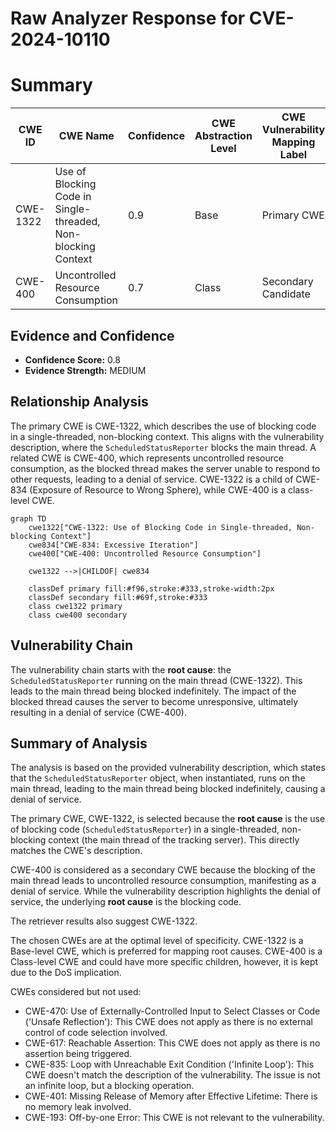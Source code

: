 # Raw Analyzer Response for CVE-2024-10110

# Summary
| CWE ID | CWE Name | Confidence | CWE Abstraction Level | CWE Vulnerability Mapping Label | CWE-Vulnerability Mapping Notes |
|---|---|---|---|---|---|
| CWE-1322 | Use of Blocking Code in Single-threaded, Non-blocking Context | 0.9 | Base | Primary CWE | Allowed |
| CWE-400 | Uncontrolled Resource Consumption | 0.7 | Class | Secondary Candidate | Allowed-with-Review |

## Evidence and Confidence

*   **Confidence Score:** 0.8
*   **Evidence Strength:** MEDIUM

## Relationship Analysis
The primary CWE is CWE-1322, which describes the use of blocking code in a single-threaded, non-blocking context. This aligns with the vulnerability description, where the `ScheduledStatusReporter` blocks the main thread. A related CWE is CWE-400, which represents uncontrolled resource consumption, as the blocked thread makes the server unable to respond to other requests, leading to a denial of service. CWE-1322 is a child of CWE-834 (Exposure of Resource to Wrong Sphere), while CWE-400 is a class-level CWE.

```mermaid
graph TD
    cwe1322["CWE-1322: Use of Blocking Code in Single-threaded, Non-blocking Context"]
    cwe834["CWE-834: Excessive Iteration"]
    cwe400["CWE-400: Uncontrolled Resource Consumption"]
    
    cwe1322 -->|CHILDOF| cwe834
    
    classDef primary fill:#f96,stroke:#333,stroke-width:2px
    classDef secondary fill:#69f,stroke:#333
    class cwe1322 primary
    class cwe400 secondary
```

## Vulnerability Chain
The vulnerability chain starts with the **root cause**: the `ScheduledStatusReporter` running on the main thread (CWE-1322). This leads to the main thread being blocked indefinitely. The impact of the blocked thread causes the server to become unresponsive, ultimately resulting in a denial of service (CWE-400).

## Summary of Analysis
The analysis is based on the provided vulnerability description, which states that the `ScheduledStatusReporter` object, when instantiated, runs on the main thread, leading to the main thread being blocked indefinitely, causing a denial of service.

The primary CWE, CWE-1322, is selected because the **root cause** is the use of blocking code (`ScheduledStatusReporter`) in a single-threaded, non-blocking context (the main thread of the tracking server). This directly matches the CWE's description.

CWE-400 is considered as a secondary CWE because the blocking of the main thread leads to uncontrolled resource consumption, manifesting as a denial of service. While the vulnerability description highlights the denial of service, the underlying **root cause** is the blocking code.

The retriever results also suggest CWE-1322.

The chosen CWEs are at the optimal level of specificity. CWE-1322 is a Base-level CWE, which is preferred for mapping root causes. CWE-400 is a Class-level CWE and could have more specific children, however, it is kept due to the DoS implication.

CWEs considered but not used:

*   CWE-470: Use of Externally-Controlled Input to Select Classes or Code ('Unsafe Reflection'): This CWE does not apply as there is no external control of code selection involved.
*   CWE-617: Reachable Assertion: This CWE does not apply as there is no assertion being triggered.
*   CWE-835: Loop with Unreachable Exit Condition ('Infinite Loop'): This CWE doesn't match the description of the vulnerability. The issue is not an infinite loop, but a blocking operation.
*   CWE-401: Missing Release of Memory after Effective Lifetime: There is no memory leak involved.
*   CWE-193: Off-by-one Error: This CWE is not relevant to the vulnerability.